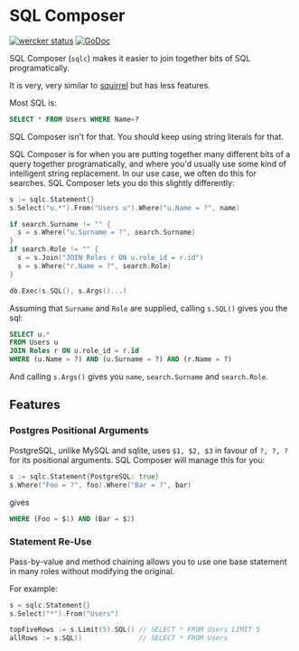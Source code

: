 # SQL Composer

[![wercker status](https://app.wercker.com/status/afe1fcd1c7eb84818df88cd4fe732bad/s/ "wercker status")](https://app.wercker.com/project/bykey/afe1fcd1c7eb84818df88cd4fe732bad) [![GoDoc](https://godoc.org/github.com/mipearson/sqlc?status.png)](https://godoc.org/github.com/mipearson/sqlc)

SQL Composer (`sqlc`) makes it easier to join together bits of SQL programatically.

It is very, very similar to [squirrel](https://github.com/lann/squirrel) but has less features.

Most SQL is:

``` sql
SELECT * FROM Users WHERE Name=?
```

SQL Composer isn't for that. You should keep using string literals for that.

SQL Composer is for when you are putting together many different bits of a query together programatically, and where you'd usually use some kind of intelligent string replacement. In our use case, we often do this for searches. SQL Composer lets you do this slightly differently:

``` go
s := sqlc.Statement{}
s.Select("u.*").From("Users u").Where("u.Name = ?", name)

if search.Surname != "" {
  s = s.Where("u.Surname = ?", search.Surname)
}
if search.Role != "" {
  s = s.Join("JOIN Roles r ON u.role_id = r.id")
  s = s.Where("r.Name = ?", search.Role)
}

db.Exec(s.SQL(), s.Args()...)
```

Assuming that `Surname` and `Role` are supplied, calling `s.SQL()` gives you the sql:

``` sql
SELECT u.*
FROM Users u
JOIN Roles r ON u.role_id = r.id
WHERE (u.Name = ?) AND (u.Surname = ?) AND (r.Name = ?)
```

And calling `s.Args()` gives you `name`, `search.Surname` and `search.Role`.

## Features

### Postgres Positional Arguments

PostgreSQL, unlike MySQL and sqlite, uses `$1, $2, $3` in favour of `?, ?, ?` for its positional arguments. SQL Composer will manage this for you:

``` go
s := sqlc.Statement{PostgreSQL: true}
s.Where("Foo = ?", foo).Where("Bar = ?", bar)

```

gives

``` sql
WHERE (Foo = $1) AND (Bar = $2)
```

### Statement Re-Use

Pass-by-value and method chaining allows you to use one base statement in many roles without modifying the original.

For example:

``` go
s = sqlc.Statement{}
s.Select("*").From("Users")

topFiveRows := s.Limit(5).SQL() // SELECT * FROM Users LIMIT 5
allRows := s.SQL()              // SELECT * FROM Users
```
